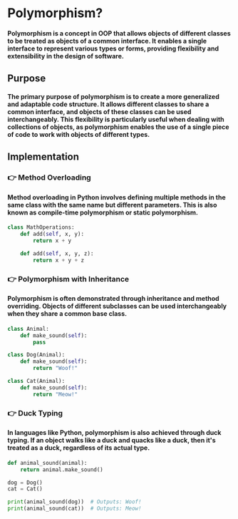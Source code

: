 # Polymorphism?

#### Polymorphism is a concept in OOP that allows objects of different classes to be treated as objects of a common interface. It enables a single interface to represent various types or forms, providing flexibility and extensibility in the design of software.

## Purpose

#### The primary purpose of polymorphism is to create a more generalized and adaptable code structure. It allows different classes to share a common interface, and objects of these classes can be used interchangeably. This flexibility is particularly useful when dealing with collections of objects, as polymorphism enables the use of a single piece of code to work with objects of different types.

## Implementation

### 👉 Method Overloading

#### Method overloading in Python involves defining multiple methods in the same class with the same name but different parameters. This is also known as compile-time polymorphism or static polymorphism.

```py
class MathOperations:
    def add(self, x, y):
        return x + y

    def add(self, x, y, z):
        return x + y + z
```

### 👉 Polymorphism with Inheritance

#### Polymorphism is often demonstrated through inheritance and method overriding. Objects of different subclasses can be used interchangeably when they share a common base class.

```py
class Animal:
    def make_sound(self):
        pass

class Dog(Animal):
    def make_sound(self):
        return "Woof!"

class Cat(Animal):
    def make_sound(self):
        return "Meow!"
```

### 👉 Duck Typing

#### In languages like Python, polymorphism is also achieved through duck typing. If an object walks like a duck and quacks like a duck, then it's treated as a duck, regardless of its actual type.

```py
def animal_sound(animal):
    return animal.make_sound()

dog = Dog()
cat = Cat()

print(animal_sound(dog))  # Outputs: Woof!
print(animal_sound(cat))  # Outputs: Meow!
```

